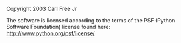 Copyright 2003 Carl Free Jr

The software is licensed according to the terms of the PSF (Python Software Foundation) license found here: http://www.python.org/psf/license/
